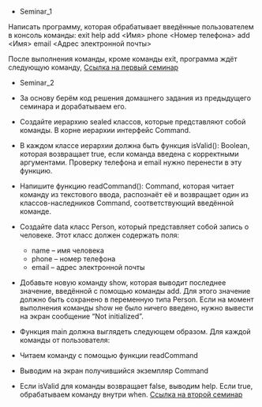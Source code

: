  * Seminar_1

Написать программу, которая обрабатывает введённые пользователем в консоль команды:
exit
help
add <Имя> phone <Номер телефона>
add <Имя> email <Адрес электронной почты>

После выполнения команды, кроме команды exit, программа ждёт следующую команду,
[Ссылка на первый семинар](https://github.com/Kingofhell1/KotlinEnvironment/blob/main/src/main/kotlin/KotlinEnvironmentLesson1/Main.kt)

 * Seminar_2

- За основу берём код решения домашнего задания из предыдущего семинара и дорабатываем его.

- Создайте иерархию sealed классов, которые представляют собой команды. В корне иерархии интерфейс Command.
- В каждом классе иерархии должна быть функция isValid(): Boolean, которая возвращает true, если команда введена с корректными аргументами. Проверку телефона и email нужно перенести в эту функцию.
- Напишите функцию readCommand(): Command, которая читает команду из текстового ввода, распознаёт её и возвращает один из классов-наследников Command, соответствующий введённой команде.
- Создайте data класс Person, который представляет собой запись о человеке. Этот класс должен содержать поля:
    * name – имя человека
    * phone – номер телефона
    * email – адрес электронной почты
- Добавьте новую команду show, которая выводит последнее значение, введённой с помощью команды add. Для этого значение должно быть сохранено в переменную типа Person. Если на момент выполнения команды show не было ничего введено, нужно вывести на экран сообщение “Not initialized”.
- Функция main должна выглядеть следующем образом. Для каждой команды от пользователя:
- Читаем команду с помощью функции readCommand
- Выводим на экран получившийся экземпляр Command
- Если isValid для команды возвращает false, выводим help. Если true, обрабатываем команду внутри when.
[Ссылка на второй семинар](https://github.com/Kingofhell1/KotlinEnvironment/tree/main/src/main/kotlin/KotlinEnvironmentLesson2)